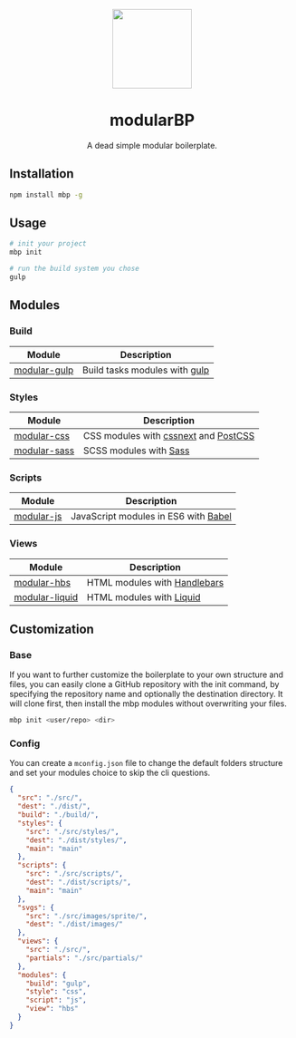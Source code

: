 <p align="center">
    <a href="https://github.com/modularbp/modular-boilerplate">
        <img src="https://user-images.githubusercontent.com/4596862/37635200-aa3271b2-2bd0-11e8-8a65-9cafa0addd67.png" height="140">
    </a>
</p>
<h1 align="center">modularBP</h1>
<p align="center">A dead simple modular boilerplate.</p>

## Installation
```sh
npm install mbp -g
```

## Usage
```sh
# init your project
mbp init

# run the build system you chose
gulp
```

## Modules

### Build
| Module | Description |
| ------ | ----------- |
| [modular-gulp] | Build tasks modules with [gulp] |

### Styles
| Module | Description |
| ------ | ----------- |
| [modular-css] | CSS modules with [cssnext] and [PostCSS] |
| [modular-sass] | SCSS modules with [Sass] |

### Scripts
| Module | Description |
| ------ | ----------- |
| [modular-js] | JavaScript modules in ES6 with [Babel] |

### Views
| Module | Description |
| ------ | ----------- |
| [modular-hbs] | HTML modules with [Handlebars] |
| [modular-liquid] | HTML modules with [Liquid] |

## Customization

### Base

If you want to further customize the boilerplate to your own structure and files, you can easily clone a GitHub repository with the init command, by specifying the repository name and optionally the destination directory. It will clone first, then install the mbp modules without overwriting your files.

```sh
mbp init <user/repo> <dir>
```

### Config

You can create a `mconfig.json` file to change the default folders structure and set your modules choice to skip the cli questions.

```json
{
  "src": "./src/",
  "dest": "./dist/",
  "build": "./build/",
  "styles": {
    "src": "./src/styles/",
    "dest": "./dist/styles/",
    "main": "main"
  },
  "scripts": {
    "src": "./src/scripts/",
    "dest": "./dist/scripts/",
    "main": "main"
  },
  "svgs": {
    "src": "./src/images/sprite/",
    "dest": "./dist/images/"
  },
  "views": {
    "src": "./src/",
    "partials": "./src/partials/"
  },
  "modules": {
    "build": "gulp",
    "style": "css",
    "script": "js",
    "view": "hbs"
  }
}
```

[modular-gulp]: https://github.com/modularbp/modular-gulp
[modular-css]: https://github.com/modularbp/modular-css
[modular-sass]: https://github.com/modularbp/modular-sass
[modular-js]: https://github.com/modularbp/modular-js
[modular-hbs]: https://github.com/modularbp/modular-hbs
[modular-liquid]: https://github.com/modularbp/modular-liquid

[gulp]: https://github.com/gulpjs/gulp
[cssnext]: https://github.com/MoOx/postcss-cssnext
[Sass]: https://github.com/sass/libsass
[PostCSS]: https://github.com/postcss/postcss
[Babel]: https://github.com/babel/babel
[Handlebars]: https://github.com/wycats/handlebars.js
[Liquid]: https://github.com/Shopify/liquid

